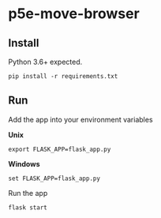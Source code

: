 # p5e-move-browser


## Install
Python 3.6+ expected.

```
pip install -r requirements.txt
```

## Run

Add the app into your environment variables

**Unix**
```
export FLASK_APP=flask_app.py
```

**Windows**
```
set FLASK_APP=flask_app.py
```

Run the app
```
flask start
```